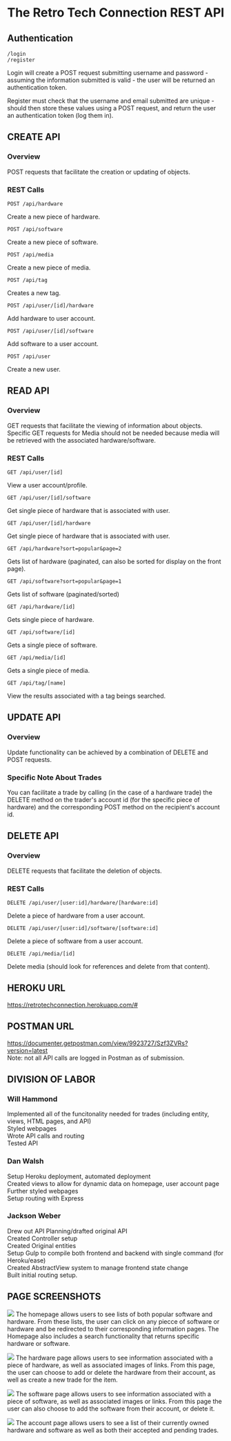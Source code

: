 The Retro Tech Connection REST API
===================================

Authentication
--------------
```/login```<br/>
```/register```

Login will create a POST request submitting username and password - assuming the information submitted is valid - the user will be returned an authentication token.

Register must check that the username and email submitted are unique - should then store these values using a POST request, and return the user an authentication token (log them in).

CREATE API
----------
### Overview ###
POST requests that facilitate the creation or updating of objects.

### REST Calls ###
```POST /api/hardware``` 

Create a new piece of hardware.<br/>


```POST /api/software```


Create a new piece of software.<br/>

```POST /api/media``` 

Create a new piece of media.<br/>


```POST /api/tag```

Creates a new tag.<br/>


```POST /api/user/[id]/hardware```

Add hardware to user account.<br/>


```POST /api/user/[id]/software```

Add software to a user account.<br/>


```POST /api/user```

Create a new user.

READ API
--------
### Overview ###
GET requests that facilitate the viewing of information about objects. Specific GET requests for Media should not be needed because media will be retrieved with the associated hardware/software.

### REST Calls ###
```GET /api/user/[id]```

View a user account/profile.<br/>


```GET /api/user/[id]/software```

Get single piece of hardware that is associated with user.<br/>


```GET /api/user/[id]/hardware```

Get single piece of hardware that is associated with user.<br/>


```GET /api/hardware?sort=popular&page=2```

Gets list of hardware (paginated, can also be sorted for display on the front page).<br/>


```GET /api/software?sort=popular&page=1```

Gets list of software (paginated/sorted)<br/>


```GET /api/hardware/[id]```

Gets single piece of hardware.<br/>


```GET /api/software/[id]```

Gets a single piece of software.<br/>


```GET /api/media/[id]```

Gets a single piece of media.<br/>


```GET /api/tag/[name]```

View the results associated with a tag beings searched.

UPDATE API
-----------
### Overview ###
Update functionality can be achieved by a combination of DELETE and POST requests.

### Specific Note About Trades ###
You can facilitate a trade by calling (in the case of a hardware trade) the DELETE method on the trader's account id (for the specific piece of hardware) and the corresponding POST method on the recipient's account id.

DELETE API
-----------
### Overview ###
DELETE requests that facilitate the deletion of objects.

### REST Calls ###
```DELETE /api/user/[user:id]/hardware/[hardware:id]```

Delete a piece of hardware from a user account.<br/>


```DELETE /api/user/[user:id]/software/[software:id]```

Delete a piece of software from a user account.<br/>


```DELETE /api/media/[id]```

Delete media (should look for references and delete from that content).

HEROKU URL
-----------
https://retrotechconnection.herokuapp.com/#

POSTMAN URL
-----------
https://documenter.getpostman.com/view/9923727/Szf3ZVRs?version=latest </br>
Note: not all API calls are logged in Postman as of submission.

DIVISION OF LABOR
-----------------
### Will Hammond ###
Implemented all of the funcitonality needed for trades (including entity, views, HTML pages, and API)</br>
Styled webpages</br>
Wrote API calls and routing</br>
Tested API</br>


### Dan Walsh ###
Setup Heroku deployment, automated deployment</br>
Created views to allow for dynamic data on homepage, user account page</br>
Further styled webpages</br>
Setup routing with Express</br>

### Jackson Weber ###
Drew out API Planning/drafted original API</br>
Created Controller setup</br>
Created Original entities</br>
Setup Gulp to compile both frontend and backend with single command (for Heroku/ease)</br>
Created AbstractView system to manage frontend state change</br>
Built initial routing setup.</br>

PAGE SCREENSHOTS
-----------------
![](images/HomePageView.png)
The homepage allows users to see lists of both popular software and hardware. From these lists, the user can click on any piecce of software or hardware and be redirected to their corresponding information pages. The Homepage also includes a search functionality that returns specific hardware or software.</br>

![](images/HardwarePageView.png)
The hardware page allows users to see information associated with a piece of hardware, as well as associated images of links. From this page, the user can choose to add or delete the hardware from their account, as well as create a new trade for the item.

![](images/SoftwarePageView.png)
The software page allows users to see information associated with a piece of software, as well as associated images or links. From this page the user can also choose to add the software from their account, or delete it.</br>

![](images/AccountPageView.png)
The account page allows users to see a list of their currently owned hardware and software as well as both their accepted and pending trades. 

